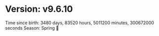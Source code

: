 # Version: v9.6.10
Time since birth: 3480 days, 83520 hours, 5011200 minutes, 300672000 seconds
Season: Spring 🌸
